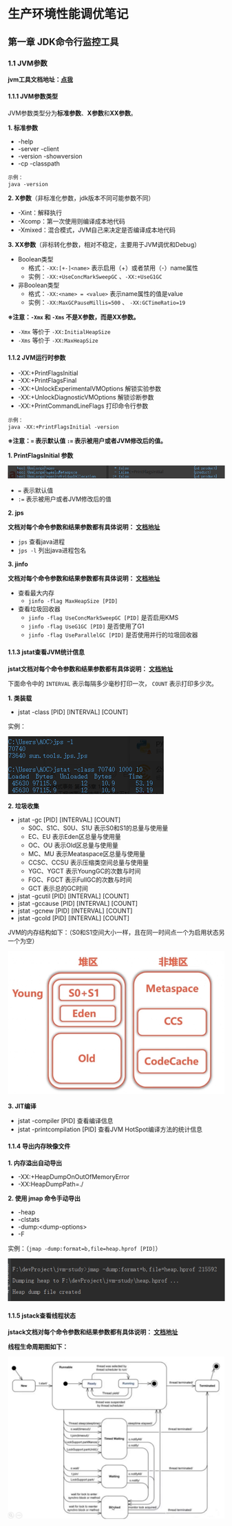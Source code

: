 # 生产环境性能调优笔记

## 第一章 JDK命令行监控工具

### 1.1 JVM参数

**jvm工具文档地址：[点我](https://docs.oracle.com/javase/8/docs/technotes/tools/unix/index.html)**

#### 1.1.1 JVM参数类型

JVM参数类型分为**标准参数**、**X参数**和**XX参数**。

**1. 标准参数**

- -help
- -server -client
- -version -showversion
- -cp -classpath

````shell
示例：
java -version
````

**2. X参数**（非标准化参数，jdk版本不同可能参数不同）

- -Xint：解释执行
- -Xcomp：第一次使用则编译成本地代码
- -Xmixed：混合模式，JVM自己来决定是否编译成本地代码

**3. XX参数**（非标转化参数，相对不稳定，主要用于JVM调优和Debug）

- Boolean类型
  - 格式：`-XX:[+-]<name>` 表示启用（+）或者禁用（-）name属性
  - 实例：`-XX:+UseConcMarkSweepGC` 、`-XX:+UseG1GC`
- 非Boolean类型
  - 格式：`-XX:<name> = <value>` 表示name属性的值是value
  - 实例：`-XX:MaxGCPauseMillis=500` 、 `-XX:GCTimeRatio=19` 



**※注意：`-Xmx` 和 `-Xms` 不是X参数，而是XX参数。**

- `-Xmx` 等价于 `-XX:InitialHeapSize`
- `-Xms` 等价于 `-XX:MaxHeapSize`

#### 1.1.2 JVM运行时参数

- -XX:+PrintFlagsInitial
- -XX:+PrintFlagsFinal
- -XX:+UnlockExperimentalVMOptions 解锁实验参数
- -XX:+UnlockDiagnosticVMOptions 解锁诊断参数
- -XX:+PrintCommandLineFlags 打印命令行参数

````shell
示例：
java -XX:+PrintFlagsInitial -version
````

**※注意：`=` 表示默认值 `:=` 表示被用户或者JVM修改后的值。**

**1. PrintFlagsInitial 参数**

![image-20200213141336823](assets/image-20200213141336823.png)

- `=` 表示默认值
- `:=` 表示被用户或者JVM修改后的值

**2. jps**

**文档对每个命令参数和结果参数都有具体说明： [文档地址](https://docs.oracle.com/javase/8/docs/technotes/tools/unix/jps.html#CHDCGECD)**

- `jps` 查看java进程
- `jps -l` 列出java进程包名

**3. jinfo**

**文档对每个命令参数和结果参数都有具体说明： [文档地址](https://docs.oracle.com/javase/8/docs/technotes/tools/unix/jinfo.html#BCGEBFDD)**

- 查看最大内存
  - `jinfo -flag MaxHeapSize [PID]`
- 查看垃圾回收器
  - `jinfo -flag UseConcMarkSweepGC [PID]` 是否启用KMS
  - `jinfo -flag UseG1GC [PID]` 是否使用了G1
  - `jinfo -flag UseParallelGC [PID]` 是否使用并行的垃圾回收器

#### 1.1.3 jstat查看JVM统计信息

**jstat文档对每个命令参数和结果参数都有具体说明： [文档地址](https://docs.oracle.com/javase/8/docs/technotes/tools/unix/jstat.html#BEHHGFAE)**

下面命令中的 `INTERVAL` 表示每隔多少毫秒打印一次， `COUNT` 表示打印多少次。

**1. 类装载**

- jstat -class [PID] [INTERVAL] [COUNT]

实例：

![image-20200214122723118](assets/image-20200214122723118.png)

**2. 垃圾收集**

- jstat -gc [PID] [INTERVAL] [COUNT]
  - S0C、S1C、S0U、S1U 表示S0和S1的总量与使用量
  - EC、EU 表示Eden区总量与使用量
  - OC、OU 表示Old区总量与使用量
  - MC、MU 表示Meataspace区总量与使用量
  - CCSC、CCSU 表示压缩类空间总量与使用量
  - YGC、YGCT 表示YoungGC的次数与时间
  - FGC、FGCT 表示FullGC的次数与时间
  - GCT 表示总的GC时间
- jstat -gcutil [PID] [INTERVAL] [COUNT]
- jstat -gccause [PID] [INTERVAL] [COUNT]
- jstat -gcnew [PID] [INTERVAL] [COUNT]
- jstat -gcold [PID] [INTERVAL] [COUNT]



JVM的内存结构如下：（S0和S1空间大小一样，且在同一时间点一个为启用状态另一个为空）

![image-20200214124217570](assets/image-20200214124217570.png)

**3. JIT编译**

- jstat -compiler [PID]  查看编译信息
- jstat -printcompilation [PID] 查看JVM HotSpot编译方法的统计信息

#### 1.1.4 导出内存映像文件

**1. 内存溢出自动导出**

- -XX:+HeapDumpOnOutOfMemoryError
- -XX:HeapDumpPath=./

**2. 使用 jmap 命令手动导出**

- -heap
- -clstats
- -dump:\<dump-options>
- -F

实例：（`jmap -dump:format=b,file=heap.hprof [PID]`）

![image-20200215213653056](assets/image-20200215213653056.png)

#### 1.1.5 jstack查看线程状态

**jstack文档对每个命令参数和结果参数都有具体说明： [文档地址](https://docs.oracle.com/javase/8/docs/technotes/tools/unix/jstack.html#BABGJDIF)**

**线程生命周期图如下：**

![image-20200220190401119](assets/image-20200220190401119.png)